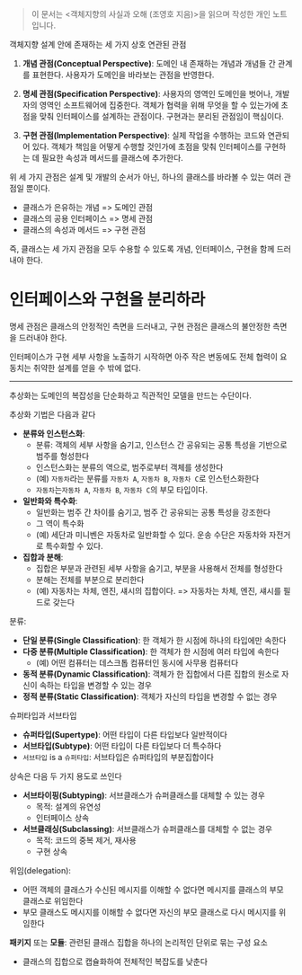 <blockquote>
<p>이 문서는 &lt;객체지향의 사실과 오해 (조영호 지음)&gt;을 읽으며 작성한 개인 노트입니다.</p>
</blockquote>
<p>객체지향 설계 안에 존재하는 세 가지 상호 연관된 관점</p>
<ol>
<li><p><strong>개념 관점(Conceptual Perspective)</strong>: 도메인 내 존재하는 개념과 개념들 간 관계를 표현한다. 사용자가 도메인을 바라보는 관점을 반영한다.</p>
</li>
<li><p><strong>명세 관점(Specification Perspective)</strong>: 사용자의 영역인 도메인을 벗어나, 개발자의 영역인 소프트웨어에 집중한다. 객체가 협력을 위해 무엇을 할 수 있는가에 초점을 맞춰 인터페이스를 설계하는 관점이다. 구현과는 분리된 관점임이 핵심이다.</p>
</li>
<li><p><strong>구현 관점(Implementation Perspective)</strong>: 실제 작업을 수행하는 코드와 연관되어 있다. 객체가 책임을 어떻게 수행할 것인가에 초점을 맞춰 인터페이스를 구현하는 데 필요한 속성과 메서드를 클래스에 추가한다.</p>
</li>
</ol>
<p>위 세 가지 관점은 설계 및 개발의 순서가 아닌, 하나의 클래스를 바라볼 수 있는 여러 관점일 뿐이다. </p>
<ul>
<li>클래스가 은유하는 개념 =&gt; 도메인 관점</li>
<li>클래스의 공용 인터페이스 =&gt; 명세 관점</li>
<li>클래스의 속성과 메서드 =&gt; 구현 관점</li>
</ul>
<p>즉, 클래스는 세 가지 관점을 모두 수용할 수 있도록 개념, 인터페이스, 구현을 함께 드러내야 한다. </p>
<h1 id="인터페이스와-구현을-분리하라">인터페이스와 구현을 분리하라</h1>
<p>명세 관점은 클래스의 안정적인 측면을 드러내고, 구현 관점은 클래스의 불안정한 측면을 드러내야 한다.</p>
<p>인터페이스가 구현 세부 사항을 노출하기 시작하면 아주 작은 변동에도 전체 협력이 요동치는 취약한 설계를 얻을 수 밖에 없다. </p>
<hr />
<p>추상화는 도메인의 복잡성을 단순화하고 직관적인 모델을 만드는 수단이다. </p>
<p>추상화 기법은 다음과 같다</p>
<ul>
<li><strong>분류와 인스턴스화</strong>: <ul>
<li>분류: 객체의 세부 사항을 숨기고, 인스턴스 간 공유되는 공통 특성을 기반으로 범주를 형성한다</li>
<li>인스턴스화는 분류의 역으로, 범주로부터 객체를 생성한다</li>
<li>(예) <code>자동차</code>라는 분류를 <code>자동차 A</code>, <code>자동차 B</code>, <code>자동차 C</code>로 인스턴스화한다</li>
<li><code>자동차</code>는<code>자동차 A</code>, <code>자동차 B</code>, <code>자동차 C</code>의 부모 타입이다.</li>
</ul>
</li>
<li><strong>일반화와 특수화</strong>:<ul>
<li>일반화는 범주 간 차이를 숨기고, 범주 간 공유되는 공통 특성을 강조한다</li>
<li>그 역이 특수화</li>
<li>(예) 세단과 미니벤은 자동차로 일반화할 수 있다. 운송 수단은 자동차와 자전거로 특수화할 수 있다.</li>
</ul>
</li>
<li><strong>집합과 분해</strong>:<ul>
<li>집합은 부분과 관련된 세부 사항을 숨기고, 부분을 사용해서 전체를 형성한다</li>
<li>분해는 전체를 부분으로 분리한다</li>
<li>(예) 자동차는 차체, 엔진, 섀시의 집합이다. =&gt; 자동차는 차체, 엔진, 섀시를 필드로 갖는다</li>
</ul>
</li>
</ul>
<p>분류: </p>
<ul>
<li><strong>단일 분류(Single Classification)</strong>: 한 객체가 한 시점에 하나의 타입에만 속한다</li>
<li><strong>다중 분류(Multiple Classification)</strong>: 한 객체가 한 시점에 여러 타입에 속한다 <ul>
<li>(예) 어떤 컴퓨터는 데스크톱 컴퓨터인 동시에 사무용 컴퓨터다</li>
</ul>
</li>
<li><strong>동적 분류(Dynamic Classification)</strong>: 객체가 한 집합에서 다른 집합의 원소로 자신이 속하는 타입을 변경할 수 있는 경우 </li>
<li><strong>정적 분류(Static Classification)</strong>: 객체가 자신의 타입을 변경할 수 없는 경우</li>
</ul>
<p>슈퍼타입과 서브타입</p>
<ul>
<li><strong>슈퍼타입(Supertype)</strong>: 어떤 타입이 다른 타입보다 일반적이다</li>
<li><strong>서브타입(Subtype)</strong>: 어떤 타입이 다른 타입보다 더 특수하다</li>
<li><code>서브타입</code> is a <code>슈퍼타입</code>: 서브타입은 슈퍼타입의 부분집합이다</li>
</ul>
<p>상속은 다음 두 가지 용도로 쓰인다</p>
<ul>
<li><strong>서브타이핑(Subtyping)</strong>: 서브클래스가 슈퍼클래스를 대체할 수 있는 경우<ul>
<li>목적: 설계의 유연성</li>
<li>인터페이스 상속</li>
</ul>
</li>
<li><strong>서브클래싱(Subclassing)</strong>: 서브클래스가 슈퍼클래스를 대체할 수 없는 경우<ul>
<li>목적: 코드의 중복 제거, 재사용</li>
<li>구현 상속</li>
</ul>
</li>
</ul>
<p>위임(delegation): </p>
<ul>
<li>어떤 객체의 클래스가 수신된 메시지를 이해할 수 없다면 메시지를 클래스의 부모 클래스로 위임한다</li>
<li>부모 클래스도 메시지를 이해할 수 없다면 자신의 부모 클래스로 다시 메시지를 위임한다</li>
</ul>
<p><strong>패키지</strong> 또는 <strong>모듈</strong>: 관련된 클래스 집합을 하나의 논리적인 단위로 묶는 구성 요소 </p>
<ul>
<li>클래스의 집합으로 캡슐화하여 전체적인 복잡도를 낮춘다 </li>
</ul>